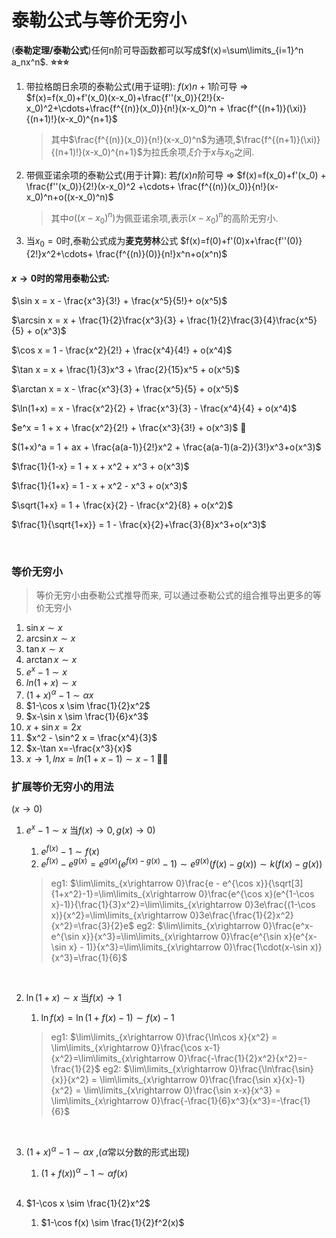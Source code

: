 # 泰勒公式与等价无穷小

(**泰勒定理/泰勒公式**)任何n阶可导函数都可以写成$f(x)=\sum\limits_{i=1}^n a_nx^n$. **:star::star::star:**

1. 带拉格朗日余项的泰勒公式(用于证明):
    $f(x)n+1$阶可导 $\Rightarrow$
    $f(x)=f(x_0)+f'(x_0)(x-x_0)+\frac{f''(x_0)}{2!}(x-x_0)^2+\cdots+\frac{f^{(n)}(x_0)}{n!}(x-x_0)^n + \frac{f^{(n+1)}(\xi)}{(n+1)!}(x-x_0)^{n+1}$
    <br>
    > 其中$\frac{f^{(n)}(x_0)}{n!}(x-x_0)^n$为通项,$\frac{f^{(n+1)}(\xi)}{(n+1)!}(x-x_0)^{n+1}$为拉氏余项,$\xi$介于$x$与$x_0$之间.

2. 带佩亚诺余项的泰勒公式(用于计算):
    若$f(x)n$阶可导 $\Rightarrow$ 
    $f(x)=f(x_0)+f'(x_0) + \frac{f''(x_0)}{2!}(x-x_0)^2 +\cdots+ \frac{f^{(n)}(x_0)}{n!}(x-x_0)^n+o((x-x_0)^n)$
    <br>
    > 其中$o((x-x_0)^n)$为佩亚诺余项,表示$(x-x_0)^n$的高阶无穷小.

3. 当$x_0=0$时,泰勒公式成为**麦克劳林**公式
    $f(x)=f(0)+f'(0)x+\frac{f''(0)}{2!}x^2+\cdots+ \frac{f^{(n)}(0)}{n!}x^n+o(x^n)$
    <br>

#### $x\rightarrow 0$时的常用泰勒公式:

$\sin x = x - \frac{x^3}{3!} + \frac{x^5}{5!}+ o(x^5)$

$\arcsin x = x + \frac{1}{2}\frac{x^3}{3} + \frac{1}{2}\frac{3}{4}\frac{x^5}{5} + o(x^3)$

$\cos x = 1 - \frac{x^2}{2!} + \frac{x^4}{4!} + o(x^4)$

$\tan x = x + \frac{1}{3}x^3 + \frac{2}{15}x^5 + o(x^5)$

$\arctan x = x - \frac{x^3}{3} + \frac{x^5}{5} + o(x^5)$

$\ln(1+x) = x - \frac{x^2}{2} + \frac{x^3}{3} - \frac{x^4}{4} + o(x^4)$

$e^x = 1 + x + \frac{x^2}{2!} + \frac{x^3}{3!} + o(x^3)$ :stars:

$(1+x)^a = 1 + ax + \frac{a(a-1)}{2!}x^2 + \frac{a(a-1)(a-2)}{3!}x^3+o(x^3)$

$\frac{1}{1-x} = 1 + x + x^2 + x^3 + o(x^3)$

$\frac{1}{1+x} = 1 - x + x^2 - x^3 + o(x^3)$

$\sqrt{1+x} = 1 + \frac{x}{2} - \frac{x^2}{8} + o(x^2)$

$\frac{1}{\sqrt{1+x}} = 1 - \frac{x}{2}+\frac{3}{8}x^3+o(x^3)$

<br>

### 等价无穷小

>等价无穷小由泰勒公式推导而来, 可以通过泰勒公式的组合推导出更多的等价无穷小

1. $\sin x \sim x$
2. $\arcsin x \sim x$
3. $\tan x \sim x$
4. $\arctan x \sim x$
5. $e^x-1 \sim x$
6. $ln(1+x) \sim x$
7. $(1+x)^\alpha-1 \sim \alpha x$
8. $1-\cos x \sim \frac{1}{2}x^2$
9. $x-\sin x \sim \frac{1}{6}x^3$
10. $x + \sin x = 2x$
11. $x^2 - \sin^2 x = \frac{x^4}{3}$
12. $x-\tan x=-\frac{x^3}{x}$
13. $x\rightarrow 1, lnx=ln(1+x-1) \sim x-1$  :stars::stars:

### 扩展等价无穷小的用法

$(x\rightarrow 0)$

1. $e^x-1 \sim x$
    当$f(x)\rightarrow 0, g(x)\rightarrow 0)$
    1. $e^{f(x)}-1 \sim f(x)$
    2. $e^{f(x)} - e^{g(x)} = e^{g(x)}(e^{f(x)-g(x)}-1) \sim e^{g(x)}(f(x)-g(x)) \sim k(f(x)-g(x))$
    >eg1: $\lim\limits_{x\rightarrow 0}\frac{e - e^{\cos x}}{\sqrt[3]{1+x^2}-1}=\lim\limits_{x\rightarrow 0}\frac{e^{\cos x}(e^{1-\cos x}-1)}{\frac{1}{3}x^2}=\lim\limits_{x\rightarrow 0}3e\frac{(1-\cos x)}{x^2}=\lim\limits_{x\rightarrow 0}3e\frac{\frac{1}{2}x^2}{x^2}=\frac{3}{2}e$
    >eg2: $\lim\limits_{x\rightarrow 0}\frac{e^x-e^{\sin x}}{x^3}=\lim\limits_{x\rightarrow 0}\frac{e^{\sin x}(e^{x-\sin x} - 1)}{x^3}=\lim\limits_{x\rightarrow 0}\frac{1\cdot(x-\sin x)}{x^3}=\frac{1}{6}$
    <br>

2. $\ln(1+x) \sim x$
    当$f(x)\rightarrow 1$
    1. $\ln f(x) = \ln(1+f(x)-1) \sim f(x)-1$
    >eg1: $\lim\limits_{x\rightarrow 0}\frac{\ln\cos x}{x^2} = \lim\limits_{x\rightarrow 0}\frac{\cos x-1}{x^2}=\lim\limits_{x\rightarrow 0}\frac{-\frac{1}{2}x^2}{x^2}=-\frac{1}{2}$
    >eg2: $\lim\limits_{x\rightarrow 0}\frac{\ln\frac{\sin}{x}}{x^2} = \lim\limits_{x\rightarrow 0}\frac{\frac{\sin x}{x}-1}{x^2} = \lim\limits_{x\rightarrow 0}\frac{\sin x-x}{x^3} = \lim\limits_{x\rightarrow 0}\frac{-\frac{1}{6}x^3}{x^3}=-\frac{1}{6}$
    <br>

3. $(1+x)^\alpha-1 \sim \alpha x$ ,($\alpha$常以分数的形式出现) 
    1. $(1+f(x))^\alpha-1 \sim \alpha f(x)$
    <br>

4. $1-\cos x \sim \frac{1}{2}x^2$
    1. $1-\cos f(x) \sim \frac{1}{2}f^2(x)$